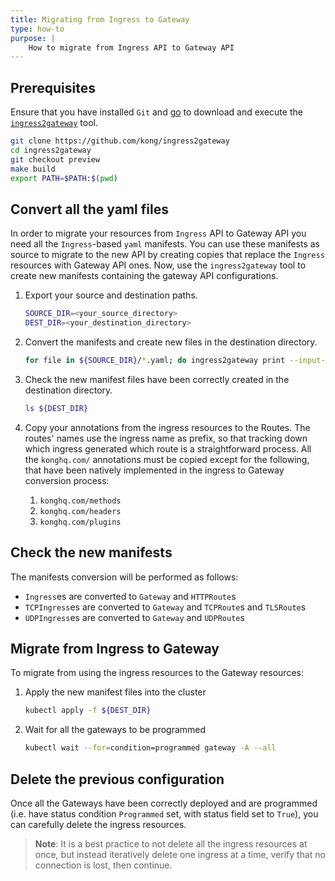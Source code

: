 ```yaml
---
title: Migrating from Ingress to Gateway
type: how-to
purpose: |
    How to migrate from Ingress API to Gateway API
---
```


## Prerequisites

Ensure that you have installed `Git` and [go][go] to download and execute the [`ingress2gateway`][ingress2gateway]
tool.

```bash
git clone https://github.com/kong/ingress2gateway
cd ingress2gateway
git checkout preview
make build
export PATH=$PATH:$(pwd)
```

[go]: https://go.dev/dl/
[ingress2gateway]: https://github.com/kubernetes-sigs/ingress2gateway

## Convert all the yaml files

In order to migrate your resources from `Ingress` API to Gateway API you need all the `Ingress`-based
`yaml` manifests. You can use these manifests as source to migrate to the new API by creating copies
that replace the `Ingress` resources with Gateway API ones.
Now, use the `ingress2gateway` tool to create new manifests containing the gateway
API configurations.

1. Export your source and destination paths.

    ```bash
    SOURCE_DIR=<your_source_directory>
    DEST_DIR=<your_destination_directory>
    ```

1. Convert the manifests and create new files in the destination directory.

    ```bash
    for file in ${SOURCE_DIR}/*.yaml; do ingress2gateway print --input-file ${file} -A --providers=kong --all-resources > ${DEST_DIR}/$(basename -- $file); done
    ```

1. Check the new manifest files have been correctly created in the destination directory.

    ```bash
    ls ${DEST_DIR}
    ```

1. Copy your annotations from the ingress resources to the Routes. The routes' names
   use the ingress name as prefix, so that tracking down which ingress generated
   which route is a straightforward process. All the `konghq.com/` annotations must
   be copied except for the following, that have been natively implemented in the
   ingress to Gateway conversion process:
   1. `konghq.com/methods`
   1. `konghq.com/headers`
   1. `konghq.com/plugins`

## Check the new manifests

The manifests conversion will be performed as follows:

- `Ingress`es are converted to `Gateway` and `HTTPRoute`s
- `TCPIngress`es are converted to `Gateway` and `TCPRoute`s and `TLSRoute`s
- `UDPIngress`es are converted to `Gateway` and `UDPRoute`s

## Migrate from Ingress to Gateway

To migrate from using the ingress resources to the Gateway resources:

1. Apply the new manifest files into the cluster

    ```bash
    kubectl apply -f ${DEST_DIR}
    ```

1. Wait for all the gateways to be programmed

    ```bash
    kubectl wait --for=condition=programmed gateway -A --all
    ```

## Delete the previous configuration

Once all the Gateways have been correctly deployed and are programmed (i.e. have status condition `Programmed` set, with status field set to `True`), you can carefully
delete the ingress resources.

> **Note**: It is a best practice to not delete all the ingress resources at once, but instead
> iteratively delete one ingress at a time, verify that no connection is lost, then
> continue.
